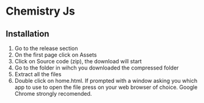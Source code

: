 # Chemistry Js

## Installation

1.  Go to the release section
2.  On the first page click on Assets
3.  Click on Source code (zip), the download will start
4.  Go to the folder in wihch you downloaded the compressed folder
5.  Extract all the files
6.  Double click on home.html. If prompted with a window asking you which app to use to open the file press on your web browser of choice. Google Chrome strongly recomended.
